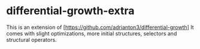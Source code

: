 differential-growth-extra
=========================

This is an extension of [https://github.com/adrianton3/differential-growth]
It comes with slight optimizations, more initial structures, selectors and structural operators.